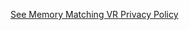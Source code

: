 [See Memory Matching VR Privacy Policy](https://termsfeed.com/privacy-policy/03bc5477f789cd47909373a2c4448066) 
